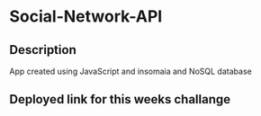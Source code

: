 # Social-Network-API

## Description
App created using JavaScript and insomaia and NoSQL database 

## Deployed link for this weeks challange